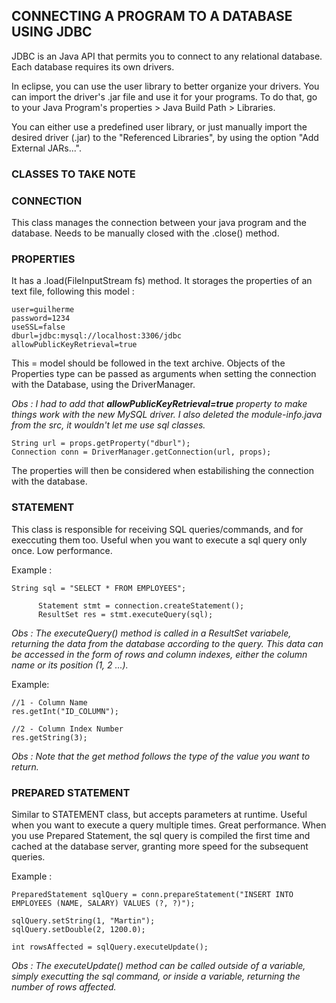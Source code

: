 ## CONNECTING A PROGRAM TO A DATABASE USING JDBC 

  JDBC is an Java API that permits you to connect to any relational database. Each database requires its own drivers.

  In eclipse, you can use the user library to better organize your drivers. You can import the driver's .jar file and use it for your programs. To do that, go to your 
  Java Program's properties > Java Build Path > Libraries.

  You can either use a predefined user library, or just manually import the desired driver (.jar) to the "Referenced Libraries", by using the option "Add External JARs...".

### CLASSES TO TAKE NOTE

### CONNECTION 

  This class manages the connection between your java program and the database. Needs to be manually closed with the .close() method.

### PROPERTIES

  It has a .load(FileInputStream fs) method. It storages the properties of an text file, following this model :

  ````
  user=guilherme
  password=1234
  useSSL=false
  dburl=jdbc:mysql://localhost:3306/jdbc
  allowPublicKeyRetrieval=true
  ````

  This <property>=<value> model should be followed in the text archive.
  Objects of the Properties type can be passed as arguments when setting the connection with the Database, using the DriverManager.

  *Obs : I had to add that **allowPublicKeyRetrieval=true** property to make things work with the new MySQL driver. I also deleted the module-info.java from the src, 
  it wouldn't let me use sql classes.*

  ````
  String url = props.getProperty("dburl");
  Connection conn = DriverManager.getConnection(url, props);
  ````

  The properties will then be considered when estabilishing the connection with the database.
  
### STATEMENT
  
  This class is responsible for receiving SQL queries/commands, and for execcuting them too. Useful when you want to execute a sql query only once. Low performance.
  
  Example :
  ````
  String sql = "SELECT * FROM EMPLOYEES";

        Statement stmt = connection.createStatement();
        ResultSet res = stmt.executeQuery(sql);
  ````
  *Obs : The executeQuery() method is called in a ResultSet variabele, returning the data from the database according to the query. This data can be accessed in the
  form of rows and column indexes, either the column name or its position (1, 2 ...).*
  
  Example:
  ````
  //1 - Column Name
  res.getInt("ID_COLUMN");  
  
  //2 - Column Index Number
  res.getString(3);  
  ````
  *Obs : Note that the get<type> method follows the type of the value you want to return.*
  
### PREPARED STATEMENT
  
  Similar to STATEMENT class, but accepts parameters at runtime. Useful when you want to execute a query multiple times. Great performance.
  When you use Prepared Statement, the sql query is compiled the first time and cached at the database server, granting more speed for the subsequent queries.
  
  Example :
  ````
  PreparedStatement sqlQuery = conn.prepareStatement("INSERT INTO EMPLOYEES (NAME, SALARY) VALUES (?, ?)");
  
  sqlQuery.setString(1, "Martin");
  sqlQuery.setDouble(2, 1200.0);
  
  int rowsAffected = sqlQuery.executeUpdate();
  ````
  
  *Obs : The executeUpdate() method can be called outside of a variable, simply executting the sql command, or inside a variable, returning the number
  of rows affected.*
  
  
  
  




